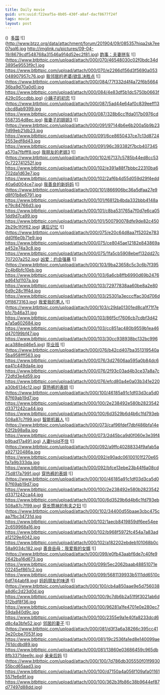 ```yaml
---
title: Daily movie
guid: urn:uuid:f22eaf5a-8b05-430f-a8af-dacf8677f24f
tags: movie
layout: post
---
```


()
![]()
[多国](magnet:?xt=urn:btih:0AB351815E57A8DE253222CC0C339EF7F86EB68F)
![](http://www.btzz.org/data/attachment/forum/201904/09/085357hiqa2sk7ee07sql6.jpg
http://imglink.ru/pictures/09-04-19/8679cdf548768a31546a914d52ec2f81.jpg)
[韵事：夫妻拼车](magnet:?xt=urn:btih:56FM75WYUNOAM65CD2RTCWOLHHBQA4WNUI)
![](https://www.btbttpic.com/upload/attach/000/070/46548030c02f0bdc34d3895e9553f9c1.jpg
https://www.btbttpic.com/upload/attach/000/070/e2266d156d3f5690a053048907957c76.jpg)
[我邻居的老婆/欲乱决胜点](magnet:?xt=urn:btih:56FM75WYUNOAM543CD2RTCWOLHHBQA4WNUI)
![](https://www.btbttpic.com/upload/attach/000/084/77f332d4f4a72f6b566436ba9d70a0d0.jpg
https://www.btbttpic.com/upload/attach/000/084/4e83df5b1dc5750b0663f429c05ccdbb.jpg)
[小姨子的初恋](magnet:?xt=urn:btih:56FM75WYUNOAM54CD2RTCWOLHHBQA4WNUI)
![](https://www.btbttpic.com/upload/attach/000/087/5ad44e64af0c839eeff13cbcd8ab9399.jpg
https://www.btbttpic.com/upload/attach/000/087/328b6cc1fda017b0976cd5587354d8ec.jpg)
[我妻子的姐姐3](magnet:?xt=urn:btih:56FM75WYUN65OAMCD2RTCWOLHHBQA4WNUI)
![](https://www.btbttpic.com/upload/attach/000/091/97144b6e6b200a5b9b237d99eb21db23.jpg
https://www.btbttpic.com/upload/attach/000/091/6ce8650437ce7c13d87242553edf8d43.jpg
https://www.btbttpic.com/upload/attach/000/091/96c393382f7bcb407345a570a7fbfff8.jpg)
[我朋友的老姐3](magnet:?xt=urn:btih:56FM75WYUNOA45MCD2RTCWOLHHBQA4WNUI)
![](https://www.btbttpic.com/upload/attach/000/102/67137c5785b44ed8cc530c722741252f.jpg
https://www.btbttpic.com/upload/attach/000/102/e391a88f7bbbc22310ba6702da1d63e7.jpg
https://www.btbttpic.com/upload/attach/000/102/2af6b4d55d059d29f4edd40a6d004ce7.jpg)
[我善良的新妈妈](magnet:?xt=urn:btih:56FM75WYU43NOAMCD2RTCWOLHHBQA4WNUI)
![](https://www.btbttpic.com/upload/attach/000/101/866906bc36a5dfaa27e9d8f01b8e6791.jpg
https://www.btbttpic.com/upload/attach/000/101/f6812b4bda332bbb4148ae79c84766d3.jpg
https://www.btbttpic.com/upload/attach/000/101/c8ba531765a7f0d7e6ca051dd9d7ca99.jpg
https://www.btbttpic.com/upload/attach/000/101/500790078dfe9de82c4502b29c1f0f62.jpg)
[课后记忆](magnet:?xt=urn:btih:56FM75WY43UNOAMCD2RTCWOLHHBQA4WNUI)
![](https://www.btbttpic.com/upload/attach/000/075/e20c64d8aa7f5202e783dd0f6e0b71e9.jpg
https://www.btbttpic.com/upload/attach/000/075/ce8045ae12182e843869aa452e74a3c8.jpg
https://www.btbttpic.com/upload/attach/000/075/1fa5cb5908ebef132dd27c707207a252.jpg)
[凶爱：约会强暴](magnet:?xt=urn:btih:56FM75WYUN21OAMCD2RTCWOLHHBQA4WNUI)
![](https://www.btbttpic.com/upload/attach/000/103/9ba23658c5c3c6b7f3952c4b6bfc10eb.jpg
https://www.btbttpic.com/upload/attach/000/103/6a6cb8ffb6990d69b2476ad641d1107a.jpg
https://www.btbttpic.com/upload/attach/000/103/72977838aa60be8a2e806d9c28c1ff4d.jpg
https://www.btbttpic.com/upload/attach/000/103/25301a3ecccffac30d706d0ff8673163.jpg)
[我爱我的男人](magnet:?xt=urn:btih:56FM75WYUNOA32MCD2RTCWOLHHBQA4WNUI)
![](https://www.btbttpic.com/upload/attach/000/103/c29da01301ed8ca1f71f7eb1c7b46a31.jpg
https://www.btbttpic.com/upload/attach/000/103/86f5cf7606cb7cdbf3d42a7a5a602684.jpg
https://www.btbttpic.com/upload/attach/000/103/cc851ac480b9559b1ea46d470199bf47.jpg
https://www.btbttpic.com/upload/attach/000/103/30cc938938bc132bc996aca388ed46e5.jpg)
[毕业班](magnet:?xt=urn:btih:56FM75WYUN22OAMCD2RTCWOLHHBQA4WNUI)
![](https://www.btbttpic.com/upload/attach/000/076/b42cd407ba351319540a5ba958fff563.jpg
https://www.btbttpic.com/upload/attach/000/076/3d27606aa595a0b84dc6ea41c449da4e.jpg
https://www.btbttpic.com/upload/attach/000/076/2f93c03ad4b3ce37a8a7c72dfd3e4d59.jpg
https://www.btbttpic.com/upload/attach/000/076/efcd80a4e0a03b341e220a30b6134c12.jpg)
[穿热裤的表姐](magnet:?xt=urn:btih:56FM735WYUNOAMCD2RTCWOLHHBQA4WNUI)
![](https://www.btbttpic.com/upload/attach/000/100/46185a91c1df03d3ca5d087f69ab19d7.jpg
https://www.btbttpic.com/upload/attach/000/100/2e238492e580b2823542d3371242ca44.jpg
https://www.btbttpic.com/upload/attach/000/100/6d3529b6d4b6c1fd793eb508a87c7f99.jpg)
[智能机器人](magnet:?xt=urn:btih:56FM75WYUNOAM55CD2RTCWOLHHBQA4WNUI)
![](https://www.btbttpic.com/upload/attach/000/073/caf96fdef7dbf486bfa14e62f2b98a8a.jpg
https://www.btbttpic.com/upload/attach/000/073/2d45bca9d0f060e3e39f4b9bad17a491.jpg)
[人妻Hold不住](magnet:?xt=urn:btih:56FM75W345YUNOAMCD2RTCWOLHHBQA4WNUI)
![](https://www.btbttpic.com/upload/attach/000/092/a9ffc40288334f9afab5aa927120486a.jpg
https://www.btbttpic.com/upload/attach/000/092/e90adc06100101f270e65fa7a9b333da.jpg
https://www.btbttpic.com/upload/attach/000/092/bfce13ebe23b44f6a08cd75d817a7991.jpg)
[穿热裤的表姐](magnet:?xt=urn:btih:56FM75WYUNOAM34CD2RTCWOLHHBQA4WNUI)
![](https://www.btbttpic.com/upload/attach/000/100/46185a91c1df03d3ca5d087f69ab19d7.jpg
https://www.btbttpic.com/upload/attach/000/100/2e238492e580b2823542d3371242ca44.jpg
https://www.btbttpic.com/upload/attach/000/100/6d3529b6d4b6c1fd793eb508a87c7f99.jpg)
[穿长筒袜的有夫之妇](magnet:?xt=urn:btih:56FM75WY45UNOAMCD2RTCWOLHHBQA4WNUI)
![](https://www.btbttpic.com/upload/attach/000/102/34400d55baae3cbc475caa7fbc34731d.jpg
https://www.btbttpic.com/upload/attach/000/102/1aecb8419859df6ee54ee2c659968a16.jpg
https://www.btbttpic.com/upload/attach/000/102/b968f5972fc454a7a83ada12129e4042.jpg
https://www.btbttpic.com/upload/attach/000/102/a182202ebdeb101068b0c58a9034c182.jpg)
[善良岳母：我爱我的女婿](magnet:?xt=urn:btih:56FM75WYUNO5AMCD2RTCWOLHHBQA4WNUI)
![](https://www.btbttpic.com/upload/attach/000/099/e0fb43aabf6de7c40fe92642ba16d673.jpg
https://www.btbttpic.com/upload/attach/000/099/5ec2062baab48851071e02245ef861c2.jpg
https://www.btbttpic.com/upload/attach/000/099/5681139933b5111dd6510c6df744abf8.jpg)
[妈妈朋友的味道](magnet:?xt=urn:btih:56FM75WYU43NOAMCD2RTCWOLHHBQA4WNUI)
![](https://www.btbttpic.com/upload/attach/000/100/cb4a850aae9e5d756038a8d6c2d23d0d.jpg
https://www.btbttpic.com/upload/attach/000/100/9c7db6b2a51f9f3021ab6d512bdf8f36.jpg
https://www.btbttpic.com/upload/attach/000/100/96281a1fe4701e0e280ec759da840d9c.jpg
https://www.btbttpic.com/upload/attach/000/100/2355e9a1e40fa8233dcd6d8c4a3bfe52.jpg)
[邻居的妻子](magnet:?xt=urn:btih:56FM75WYUNOAMCD2RTCWOLHHBQA4WNU7)
![](https://www.btbttpic.com/upload/attach/000/081/d3f3a6a38266c395cc413e20cbe7053f.jpg
https://www.btbttpic.com/upload/attach/000/081/19c2536fa1ed8e140099ae761dcdbd89.jpg
https://www.btbttpic.com/upload/attach/000/081/13860e03686459c965db8fb3371dee9c.jpg)
[亲亲后妈](magnet:?xt=urn:btih:56FM75WYUNOAMCD2RCWOLHHBQA4WNUI)
![](https://www.btbttpic.com/upload/attach/000/100/7d786db305550f01f993055bcd65aad3.jpg
https://www.btbttpic.com/upload/attach/000/100/d7150a4a056f109afa01161557fe6e9f.jpg
https://www.btbttpic.com/upload/attach/000/100/362b3fb86c38b9644ef87d77497d88dd.jpg)
